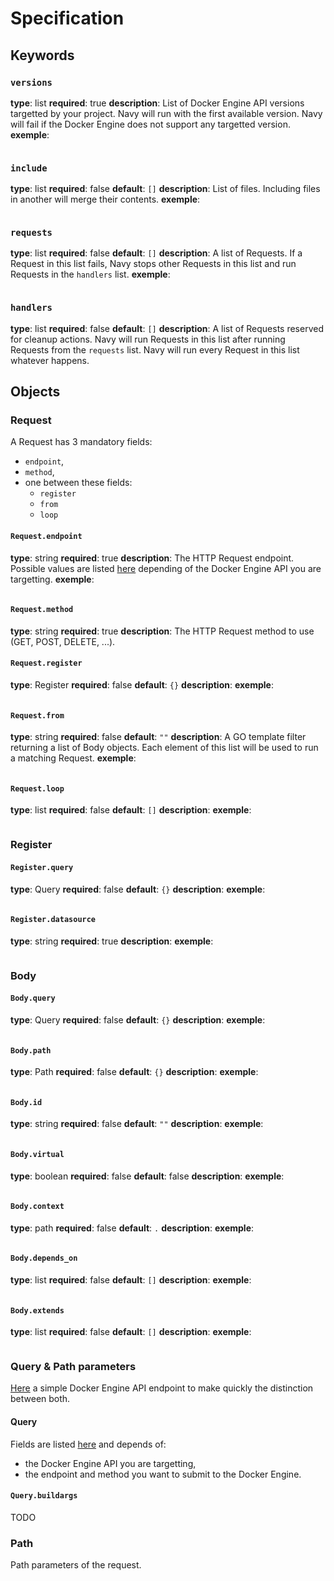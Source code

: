 # Specification

## Keywords

### `versions`

**type**: list
**required**: true
**description**: List of Docker Engine API versions targetted by your project. Navy will run with the first available version. Navy will fail if the Docker Engine does not support any targetted version.
**exemple**:
```yaml
```

### `include`

**type**: list
**required**: false
**default**: `[]`
**description**: List of files. Including files in another will merge their contents.
**exemple**:
```yaml
```

### `requests`

**type**: list
**required**: false
**default**: `[]`
**description**: A list of Requests. If a Request in this list fails, Navy stops other Requests in this list and run Requests in the `handlers` list.
**exemple**:
```yaml
```

### `handlers`

**type**: list
**required**: false
**default**: `[]`
**description**: A list of Requests reserved for cleanup actions. Navy will run Requests in this list after running Requests from the `requests` list. Navy will run every Request in this list whatever happens.

## Objects

### Request

A Request has 3 mandatory fields:
- `endpoint`,
- `method`,
- one between these fields:
  - `register`
  - `from`
  - `loop`

#### `Request.endpoint`

**type**: string
**required**: true
**description**: The HTTP Request endpoint. Possible values are listed [here](https://docs.docker.com/engine/api/latest) depending of the Docker Engine API you are targetting.
**exemple**:
```yaml
```

#### `Request.method`

**type**: string
**required**: true
**description**: The HTTP Request method to use (GET, POST, DELETE, ...).

#### `Request.register`

**type**: Register
**required**: false
**default**: `{}`
**description**:
**exemple**:
```yaml
```

#### `Request.from`

**type**: string
**required**: false
**default**: `""`
**description**: A GO template filter returning a list of Body objects. Each element of this list will be used to run a matching Request.
**exemple**:
```yaml
```

#### `Request.loop`

**type**: list
**required**: false
**default**: `[]`
**description**:
**exemple**:
```yaml
```

### Register

#### `Register.query`

**type**: Query
**required**: false
**default**: `{}`
**description**:
**exemple**:
```yaml
```

#### `Register.datasource`

**type**: string
**required**: true
**description**:
**exemple**:
```yaml
```

### Body

#### `Body.query`

**type**: Query
**required**: false
**default**: `{}`
**description**:
**exemple**:
```yaml
```

#### `Body.path`

**type**: Path
**required**: false
**default**: `{}`
**description**:
**exemple**:
```yaml
```

#### `Body.id`

**type**: string
**required**: false
**default**: `""`
**description**:
**exemple**:
```yaml
```

#### `Body.virtual`

**type**: boolean
**required**: false
**default**: false
**description**:
**exemple**:
```yaml
```

#### `Body.context`

**type**: path
**required**: false
**default**: `.`
**description**:
**exemple**:
```yaml
```

#### `Body.depends_on`

**type**: list
**required**: false
**default**: `[]`
**description**:
**exemple**:
```yaml
```

#### `Body.extends`

**type**: list
**required**: false
**default**: `[]`
**description**:
**exemple**:
```yaml
```

### Query & Path parameters

[Here](https://docs.docker.com/engine/api/v1.45/#tag/Container/operation/ContainerInspect) a simple Docker Engine API endpoint to make quickly the distinction between both.

#### Query

Fields are listed [here](https://docs.docker.com/engine/api/latest) and depends of:
- the Docker Engine API you are targetting,
- the endpoint and method you want to submit to the Docker Engine.

#### `Query.buildargs`

TODO

### Path

Path parameters of the request.
